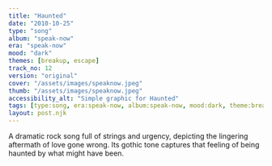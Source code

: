 ```yaml
---
title: "Haunted"
date: "2010-10-25"
type: "song"
album: "speak-now"
era: "speak-now"
mood: "dark"
themes: [breakup, escape]
track_no: 12
version: "original"
cover: "/assets/images/speaknow.jpeg"
thumb: "/assets/images/speaknow.jpeg"
accessibility_alt: "Simple graphic for Haunted"
tags: [type:song, era:speak-now, album:speak-now, mood:dark, theme:breakup, theme:escape]
layout: post.njk
---
```

A dramatic rock song full of strings and urgency, depicting the lingering aftermath of love gone wrong. Its gothic tone captures that feeling of being haunted by what might have been.